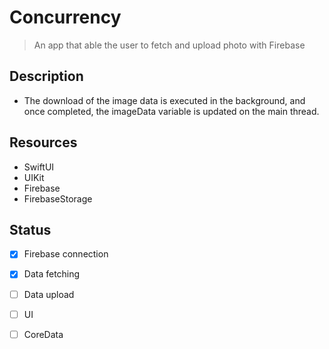 # Concurrency
> An app that able the user to fetch and upload photo with Firebase 



## Description
-  The download of the image data is executed in the background, and once completed, the imageData variable is updated on the main thread.


## Resources 
- SwiftUI
- UIKit
- Firebase
- FirebaseStorage


## Status
* [x] Firebase connection
* [x] Data fetching
* [ ] Data upload
* [ ] UI 
* [ ] CoreData



